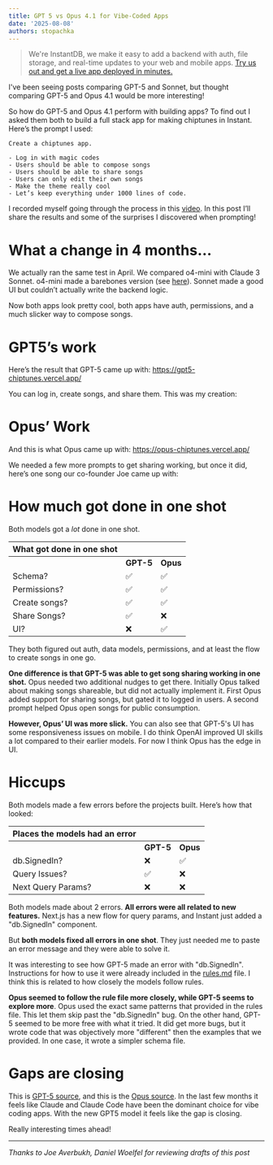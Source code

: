 ```yaml
---
title: GPT 5 vs Opus 4.1 for Vibe-Coded Apps
date: '2025-08-08'
authors: stopachka
---
```


> We're InstantDB, we make it easy to add a backend with auth, file storage, and
> real-time updates to your web and mobile apps. <a href="/tutorial" target="_blank">Try us out and get a live app deployed in minutes.</a>

I've been seeing posts comparing GPT-5 and Sonnet, but thought comparing GPT-5
and Opus 4.1 would be more interesting!

So how do GPT-5 and Opus 4.1 perform with building apps? To find out I asked them both to build a full stack app for making chiptunes in Instant. Here’s the prompt I used:

```
Create a chiptunes app.

- Log in with magic codes
- Users should be able to compose songs
- Users should be able to share songs
- Users can only edit their own songs
- Make the theme really cool
- Let’s keep everything under 1000 lines of code.
```

I recorded myself going through the process in this <a href="https://youtu.be/yzjC0wcMvxI" target="_blank">video</a>. In this post I’ll share the results and some of the surprises I discovered when prompting!

# What a change in 4 months…

We actually ran the same test in April. We compared o4-mini with Claude 3 Sonnet. o4-mini made a barebones version (see <a href="https://codex-chiptunes.vercel.app/" target="_blank">here</a>). Sonnet made a good UI but couldn’t actually write the backend logic.

Now both apps look pretty cool, both apps have auth, permissions, and a much slicker way to compose songs.

# GPT5’s work

Here’s the result that GPT-5 came up with: https://gpt5-chiptunes.vercel.app/

You can log in, create songs, and share them. This was my creation:

<demo-iframe uri="https://gpt5-chiptunes.vercel.app/song/3b527d40-abab-43bc-ad82-61ad0f22b12c"></demo-iframe>

# Opus’ Work

And this is what Opus came up with: https://opus-chiptunes.vercel.app/

We needed a few more prompts to get sharing working, but once it did, here’s one song our co-founder Joe came up with:

<demo-iframe uri="https://opus-chiptunes.vercel.app/?song=79a4353d-8886-44a3-b905-b57b7bae27fd"></demo-iframe>

# How much got done in one shot

Both models got a _lot_ done in one shot.

| **What got done in one shot** |           |          |
| ----------------------------- | --------- | -------- |
|                               | **GPT-5** | **Opus** |
| Schema?                       | ✅        | ✅       |
| Permissions?                  | ✅        | ✅       |
| Create songs?                 | ✅        | ✅       |
| Share Songs?                  | ✅        | ❌       |
| UI?                           | ❌        | ✅       |

They both figured out auth, data models, permissions, and at least the flow to create songs in one go.

**One difference is that GPT-5 was able to get song sharing working in one shot.** Opus needed two additional nudges to get there. Initially Opus talked about making songs shareable, but did not actually implement it. First Opus added support for sharing songs, but gated it to logged in users. A second prompt helped Opus open songs for public consumption.

**However, Opus’ UI was more slick.** You can also see that GPT-5's UI has some responsiveness issues on mobile. I do think OpenAI improved UI skills a lot compared to their earlier models. For now I think Opus has the edge in UI.

# Hiccups

Both models made a few errors before the projects built. Here’s how that looked:

| **Places the models had an error** |           |          |
| ---------------------------------- | --------- | -------- |
|                                    | **GPT-5** | **Opus** |
| db.SignedIn?                       | ❌        | ✅       |
| Query Issues?                      | ✅        | ❌       |
| Next Query Params?                 | ❌        | ❌       |

Both models made about 2 errors. **All errors were all related to new features.** Next.js has a new flow for query params, and Instant just added a "db.SignedIn" component.

But **both models fixed all errors in one shot**. They just needed me to paste an error message and they were able to solve it.

It was interesting to see how GPT-5 made an error with "db.SignedIn". Instructions for how to use it were already included in the <a href="https://www.instantdb.com/mcp-tutorial/cursor-rules.md" target="_blank">rules.md</a> file. I think this is related to how closely the models follow rules.

**Opus seemed to follow the rule file more closely, while GPT-5 seems to explore more**. Opus used the exact same patterns that provided in the rules file. This let them skip past the "db.SignedIn" bug. On the other hand, GPT-5 seemed to be more free with what it tried. It did get more bugs, but it wrote code that was objectively more "different" then the examples that we provided. In one case, it wrote a simpler schema file.

# Gaps are closing

This is <a href="https://github.com/stopachka/gpt-5-chiptunes" target="_blank">GPT-5 source</a>, and this is the <a href="https://github.com/stopachka/opus-chiptunes" target="_blank">Opus source</a>. In the last few months it feels like Claude and Claude Code have been the dominant choice for vibe coding apps. With the new GPT5 model it feels like the gap is closing.

Really interesting times ahead!

---

_Thanks to Joe Averbukh, Daniel Woelfel for reviewing drafts of this post_
